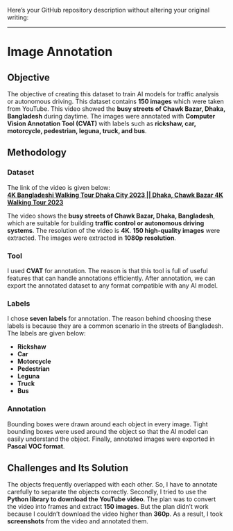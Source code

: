 Here’s your GitHub repository description without altering your original writing:  

---

# Image Annotation  

## Objective  

The objective of creating this dataset to train AI models for traffic analysis or autonomous driving. This dataset contains **150 images** which were taken from YouTube. This video showed the **busy streets of Chawk Bazar, Dhaka, Bangladesh** during daytime. The images were annotated with **Computer Vision Annotation Tool (CVAT)** with labels such as **rickshaw, car, motorcycle, pedestrian, leguna, truck, and bus**.  

## Methodology  

### Dataset  

The link of the video is given below:  
[**4K Bangladeshi Walking Tour Dhaka City 2023 || Dhaka, Chawk Bazar 4K Walking Tour 2023**](https://youtu.be/uRXcw5q_XAs?si=BCRzmTylaHVxwPi0)

The video shows the **busy streets of Chawk Bazar, Dhaka, Bangladesh**, which are suitable for building **traffic control or autonomous driving systems**. The resolution of the video is **4K**. **150 high-quality images** were extracted. The images were extracted in **1080p resolution**.  

### Tool  

I used **CVAT** for annotation. The reason is that this tool is full of useful features that can handle annotations efficiently. After annotation, we can export the annotated dataset to any format compatible with any AI model.  

### Labels  

I chose **seven labels** for annotation. The reason behind choosing these labels is because they are a common scenario in the streets of Bangladesh. The labels are given below:  

- **Rickshaw**  
- **Car**  
- **Motorcycle**  
- **Pedestrian**  
- **Leguna**  
- **Truck**  
- **Bus**  

### Annotation  

Bounding boxes were drawn around each object in every image. Tight bounding boxes were used around the object so that the AI model can easily understand the object. Finally, annotated images were exported in **Pascal VOC format**.  

## Challenges and Its Solution  

The objects frequently overlapped with each other. So, I have to annotate carefully to separate the objects correctly. Secondly, I tried to use the **Python library to download the YouTube video**. The plan was to convert the video into frames and extract **150 images**. But the plan didn’t work because I couldn’t download the video higher than **360p**. As a result, I took **screenshots** from the video and annotated them.  
